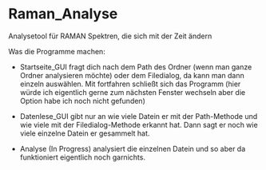 # Raman_Analyse
Analysetool für RAMAN Spektren, die sich mit der Zeit ändern

Was die Programme machen:
- Startseite_GUI fragt dich nach dem Path des Ordner (wenn man ganze Ordner analysieren möchte) oder dem Filedialog, da kann man dann einzeln auswählen. Mit fortfahren schließt sich das Programm (hier würde ich eigentlich gerne zum nächsten Fenster wechseln aber die Option habe ich noch nicht gefunden)

- Datenlese_GUI gibt nur an wie viele Datein er mit der Path-Methode und wie viele mit der Filedialog-Methode erkannt hat. Dann sagt er noch wie viele einzelne Datein er gesammelt hat. 

- Analyse (In Progress) analysiert die einzelnen Datein und so aber da funktioniert eigentlich noch garnichts.
